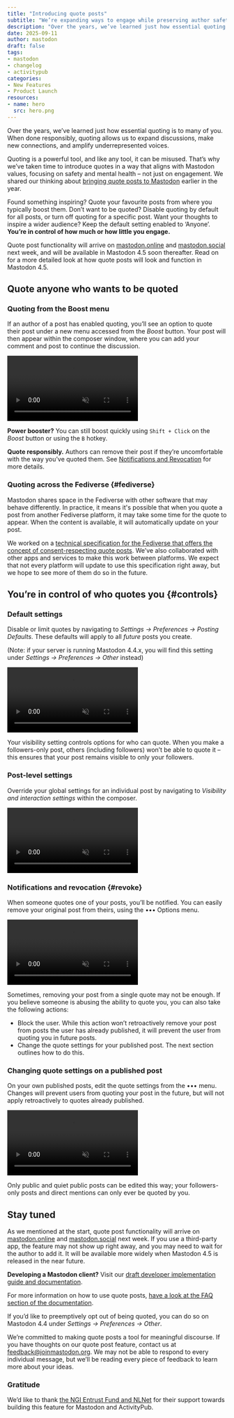 ```yaml
---
title: "Introducing quote posts"
subtitle: "We’re expanding ways to engage while preserving author safety."
description: "Over the years, we’ve learned just how essential quoting is to many of you. Here's a deep dive on how quote posts will work on Mastodon."
date: 2025-09-11
author: mastodon
draft: false
tags:
- mastodon
- changelog
- activitypub
categories:
- New Features
- Product Launch
resources:
- name: hero
  src: hero.png
---
```


Over the years, we’ve learned just how essential quoting is to many of you. When done responsibly, quoting allows us to expand discussions, make new connections, and amplify underrepresented voices.

Quoting is a powerful tool, and like any tool, it can be misused. That’s why we’ve taken time to introduce quotes in a way that aligns with Mastodon values, focusing on safety and mental health – not just on engagement. We shared our thinking about [bringing quote posts to Mastodon](https://blog.joinmastodon.org/2025/02/bringing-quote-posts-to-mastodon/) earlier in the year.

Found something inspiring? Quote your favourite posts from where you typically boost them. Don’t want to be quoted? Disable quoting by default for all posts, or turn off quoting for a specific post. Want your thoughts to inspire a wider audience? Keep the default setting enabled to ‘Anyone’. **You’re in control of how much or how little you engage.**

Quote post functionality will arrive on [mastodon.online](http://mastodon.online) and [mastodon.social](http://mastodon.social) next week, and will be available in Mastodon 4.5 soon thereafter. Read on for a more detailed look at how quote posts will look and function in Mastodon 4.5.

## Quote anyone who wants to be quoted

### Quoting from the Boost menu

If an author of a post has enabled quoting, you’ll see an option to quote their post under a new menu accessed from the *Boost* button.
Your post will then appear within the composer window, where you can add your comment and post to continue the discussion.

<video src="initiate.mp4" autoplay loop playsinline controls muted class="rounded-md shadow-lg"></video>

**Power booster?** You can still boost quickly using `Shift + Click` on the *Boost* button or using the `B` hotkey.

**Quote responsibly.** Authors can remove their post if they’re uncomfortable with the way you’ve quoted them. See [Notifications and Revocation](#revoke) for more details.

### Quoting across the Fediverse {#fediverse}

Mastodon shares space in the Fediverse with other software that may behave differently. In practice, it means it's possible that when you quote a post from another Fediverse platform, it may take some time for the quote to appear. When the content is available, it will automatically update on your post.

We worked on a [technical specification for the Fediverse that offers the concept of consent-respecting quote posts](https://codeberg.org/fediverse/fep/src/branch/main/fep/044f/fep-044f.md). We’ve also collaborated with other apps and services to make this work between platforms. We expect that not every platform will update to use this specification right away, but we hope to see more of them do so in the future.

## You’re in control of who quotes you {#controls}

### Default settings

Disable or limit quotes by navigating to *Settings -> Preferences -> Posting Defaults*. These defaults will apply to all *future* posts you create.

(Note: if your server is running Mastodon 4.4.x, you will find this setting under *Settings -> Preferences -> Other* instead)

<video src="defaults.mp4" autoplay playsinline controls muted loop class="rounded-md shadow-lg"></video>

Your visibility setting controls options for who can quote. When you make a followers-only post, others (including followers) won’t be able to quote it – this ensures that your post remains visible to only your followers.

### Post-level settings

Override your global settings for an individual post by navigating to *Visibility and interaction settings* within the composer.

<video src="individual-post.mp4" playsinline controls muted class="rounded-md shadow-lg"></video>

### Notifications and revocation {#revoke}

When someone quotes one of your posts, you’ll be notified. You can easily remove your original post from theirs, using the ••• Options menu.

<video src="revoke.mp4" playsinline controls muted class="rounded-md shadow-lg"></video>

Sometimes, removing your post from a single quote may not be enough. If you believe someone is abusing the ability to quote you, you can also take the following actions:

- Block the user. While this action won’t retroactively remove your post from posts the user has already published, it will prevent the user from quoting you in future posts.
- Change the quote settings for your published post. The next section outlines how to do this.

### Changing quote settings on a published post

On your own published posts, edit the quote settings from the ••• menu. Changes will prevent users from quoting your post in the future, but will not apply retroactively to quotes already published.

<video src="change-post.mp4" playsinline controls muted class="rounded-md shadow-lg"></video>

Only public and quiet public posts can be edited this way; your followers-only posts and direct mentions can only ever be quoted by you.

## Stay tuned

As we mentioned at the start, quote post functionality will arrive on [mastodon.online](http://mastodon.online) and [mastodon.social](http://mastodon.social) next week. If you use a third-party app, the feature may not show up right away, and you may need to wait for the author to add it. It will be available more widely when Mastodon 4.5 is released in the near future.

**Developing a Mastodon client?** Visit our [draft developer implementation guide and documentation](https://github.com/mastodon/documentation/pull/1710).

For more information on how to use quote posts, [have a look at the FAQ section of the documentation](https://docs.joinmastodon.org/user/quote-posts/#faq).

If you’d like to preemptively opt out of being quoted, you can do so on Mastodon 4.4 under *Settings -> Preferences -> Other*.

We’re committed to making quote posts a tool for meaningful discourse. If you have thoughts on our quote post feature, contact us at [feedback@joinmastodon.org](mailto:feedback@joinmastodon.org). We may not be able to respond to every individual message, but we’ll be reading every piece of feedback to learn more about your ideas.

### Gratitude

We’d like to thank [the NGI Entrust Fund and NLNet](https://nlnet.nl/project/Mastodon-Quoting/) for their support towards building this feature for Mastodon and ActivityPub.
